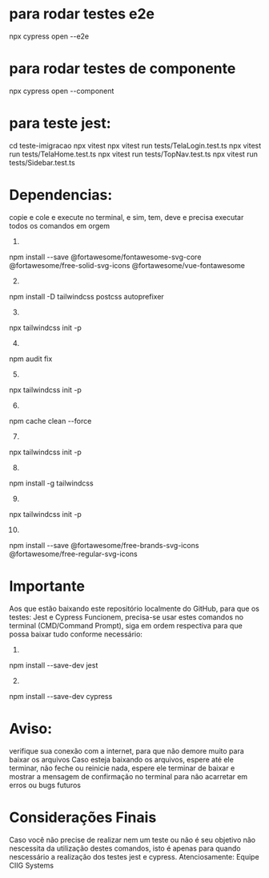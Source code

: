 # para rodar testes e2e
npx cypress open --e2e

# para rodar testes de componente
npx cypress open --component

# para teste jest: 
cd teste-imigracao
npx vitest
npx vitest run tests/TelaLogin.test.ts
npx vitest run tests/TelaHome.test.ts
npx vitest run tests/TopNav.test.ts
npx vitest run tests/Sidebar.test.ts


# Dependencias:
copie e cole e execute no terminal, e sim, tem, deve e precisa executar todos os comandos em orgem

1.
npm install --save @fortawesome/fontawesome-svg-core @fortawesome/free-solid-svg-icons @fortawesome/vue-fontawesome

2.
npm install -D tailwindcss postcss autoprefixer

3.
npx tailwindcss init -p

4.
npm audit fix

5.
npx tailwindcss init -p

6.
npm cache clean --force

7.
npx tailwindcss init -p

8.
npm install -g tailwindcss

9.
npx tailwindcss init -p

10.
npm install --save @fortawesome/free-brands-svg-icons @fortawesome/free-regular-svg-icons

# Importante
Aos que estão baixando este repositório localmente do GitHub, 
para que os testes: Jest e Cypress Funcionem, precisa-se usar estes comandos no terminal 
(CMD/Command Prompt), 
siga em ordem respectiva para que possa baixar tudo conforme necessário:

1.

npm install --save-dev jest

2.

npm install --save-dev cypress

# Aviso: 
verifique sua conexão com a internet, para que não demore muito para baixar os arquivos
Caso esteja baixando os arquivos, espere até ele terminar, 
não feche ou reinicie nada, espere ele terminar de baixar e mostrar a 
mensagem de confirmação no terminal para não acarretar em erros ou bugs futuros

# Considerações Finais
Caso você não precise de realizar nem um teste ou não é seu objetivo não nescessita da utilização destes comandos,
isto é apenas para quando nescessário a realização dos testes jest e cypress.
Atenciosamente: Equipe CIIG Systems